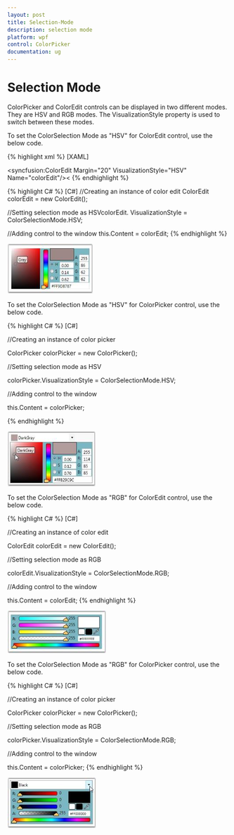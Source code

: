 ```yaml
---
layout: post
title: Selection-Mode
description: selection mode
platform: wpf
control: ColorPicker
documentation: ug
---
```


# Selection Mode

ColorPicker and ColorEdit controls can be displayed in two different modes. They are HSV and RGB modes. The VisualizationStyle property is used to switch between these modes.

To set the ColorSelection Mode as "HSV" for ColorEdit control, use the below code.

{% highlight xml %}
[XAML]
<!-- Adding ColorEdit -->
<syncfusion:ColorEdit  Margin="20" VisualizationStyle="HSV" Name="colorEdit"/><
{% endhighlight %}

{% highlight C# %}
[C#]
//Creating an instance of color edit
ColorEdit colorEdit = new ColorEdit();

//Setting selection mode as HSVcolorEdit.
VisualizationStyle = ColorSelectionMode.HSV;    

//Adding control to the window
this.Content = colorEdit;
{% endhighlight %}




![](Selection-Mode_images/Selection-Mode_img1.jpeg)





To set the ColorSelection Mode as "HSV" for ColorPicker control, use the below code.


{% highlight C# %}
[C#]



//Creating an instance of color picker

ColorPicker colorPicker = new ColorPicker();



//Setting selection mode as HSV

colorPicker.VisualizationStyle = ColorSelectionMode.HSV;    



//Adding control to the window

this.Content = colorPicker;

{% endhighlight %}



![](Selection-Mode_images/Selection-Mode_img2.jpeg)





To set the ColorSelection Mode as "RGB" for ColorEdit control, use the below code.

{% highlight C# %}
[C#]



//Creating an instance of color edit

ColorEdit colorEdit = new ColorEdit();



//Setting selection mode as RGB

colorEdit.VisualizationStyle = ColorSelectionMode.RGB; 



//Adding control to the window

this.Content = colorEdit;
{% endhighlight %}




![](Selection-Mode_images/Selection-Mode_img3.jpeg)




To set the ColorSelection Mode as "RGB" for ColorPicker control, use the below code.

{% highlight C# %}
[C#]



//Creating an instance of color picker

ColorPicker colorPicker = new ColorPicker();



//Setting selection mode as RGB

colorPicker.VisualizationStyle = ColorSelectionMode.RGB;



//Adding control to the window

this.Content = colorPicker;
{% endhighlight %}




![](Selection-Mode_images/Selection-Mode_img4.jpeg)



